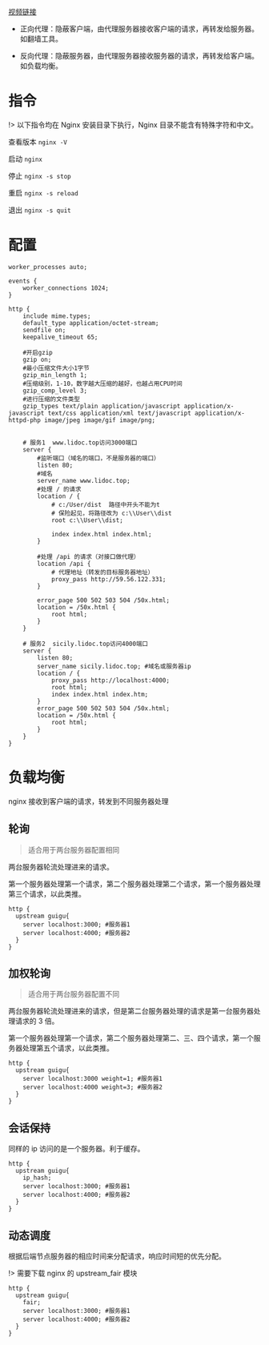 [视频链接](https://www.bilibili.com/video/BV1MS4y167GN/?p=87&vd_source=f0dd6fca300bb22c9819d00a25af348a)

- 正向代理：隐蔽客户端，由代理服务器接收客户端的请求，再转发给服务器。如翻墙工具。

- 反向代理：隐蔽服务器，由代理服务器接收服务器的请求，再转发给客户端。如负载均衡。

# 指令

!> 以下指令均在 Nginx 安装目录下执行，Nginx 目录不能含有特殊字符和中文。

查看版本 `nginx -V`

启动 `nginx`

停止 `nginx -s stop`

重启 `nginx -s reload`

退出 `nginx -s quit`

# 配置

```nginx
worker_processes auto;

events {
    worker_connections 1024;
}

http {
    include mime.types;
    default_type application/octet-stream;
    sendfile on;
    keepalive_timeout 65;

    #开启gzip
    gzip on;
    #最小压缩文件大小1字节
    gzip_min_length 1;
    #压缩级别，1-10，数字越大压缩的越好，也越占用CPU时间
    gzip_comp_level 3;
    #进行压缩的文件类型
    gzip_types text/plain application/javascript application/x-javascript text/css application/xml text/javascript application/x-httpd-php image/jpeg image/gif image/png;


    # 服务1  www.lidoc.top访问3000端口
    server {
        #监听端口（域名的端口，不是服务器的端口）
        listen 80;
        #域名
        server_name www.lidoc.top;
        #处理 / 的请求
        location / {
            # c:/User/dist  路径中开头不能为t
            # 保险起见，将路径改为 c:\\User\\dist
            root c:\\User\\dist;

            index index.html index.html;
        }

        #处理 /api 的请求（对接口做代理）
        location /api {
            # 代理地址（转发的目标服务器地址）
            proxy_pass http://59.56.122.331;
        }

        error_page 500 502 503 504 /50x.html;
        location = /50x.html {
            root html;
        }
    }

    # 服务2  sicily.lidoc.top访问4000端口
    server {
        listen 80;
        server_name sicily.lidoc.top; #域名或服务器ip
        location / {
            proxy_pass http://localhost:4000;
            root html;
            index index.html index.htm;
        }
        error_page 500 502 503 504 /50x.html;
        location = /50x.html {
            root html;
        }
    }
}
```

# 负载均衡

nginx 接收到客户端的请求，转发到不同服务器处理

## 轮询

> 适合用于两台服务器配置相同

两台服务器轮流处理进来的请求。

第一个服务器处理第一个请求，第二个服务器处理第二个请求，第一个服务器处理第三个请求，以此类推。

```nginx
http {
  upstream guigu{
    server localhost:3000; #服务器1
    server localhost:4000; #服务器2
  }
}
```

## 加权轮询

> 适合用于两台服务器配置不同

两台服务器轮流处理进来的请求，但是第二台服务器处理的请求是第一台服务器处理请求的 3 倍。

第一个服务器处理第一个请求，第二个服务器处理第二、三、四个请求，第一个服务器处理第五个请求，以此类推。

```nginx
http {
  upstream guigu{
    server localhost:3000 weight=1; #服务器1
    server localhost:4000 weight=3; #服务器2
  }
}
```

## 会话保持

同样的 ip 访问的是一个服务器。利于缓存。

```nginx
http {
  upstream guigu{
    ip_hash;
    server localhost:3000; #服务器1
    server localhost:4000; #服务器2
  }
}
```

## 动态调度

根据后端节点服务器的相应时间来分配请求，响应时间短的优先分配。

!> 需要下载 nginx 的 upstream_fair 模块

```nginx
http {
  upstream guigu{
    fair;
    server localhost:3000; #服务器1
    server localhost:4000; #服务器2
  }
}
```
